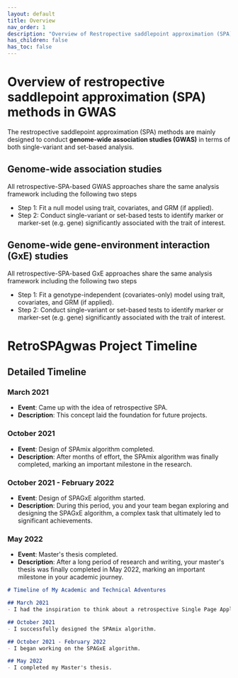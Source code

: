 ```yaml
---
layout: default
title: Overview
nav_order: 1
description: "Overview of Restropective saddlepoint approximation (SPA) methods in GWAS."
has_children: false
has_toc: false
---
```


# Overview of restropective saddlepoint approximation (SPA) methods in GWAS

The restropective saddlepoint approximation (SPA) methods are mainly designed to conduct **genome-wide association studies (GWAS)** in terms of both single-variant and set-based analysis. 

## Genome-wide association studies

All retrospective-SPA-based GWAS approaches share the same analysis framework including the following two steps

- Step 1: Fit a null model using trait, covariates, and GRM (if applied).
- Step 2: Conduct single-variant or set-based tests to identify marker or marker-set (e.g. gene) significantly associated with the trait of interest.


##  Genome-wide gene-environment interaction (GxE) studies

All retrospective-SPA-based GxE approaches share the same analysis framework including the following two steps

- Step 1: Fit a genotype-independent (covariates-only) model using trait, covariates, and GRM (if applied).
- Step 2: Conduct single-variant or set-based tests to identify marker or marker-set (e.g. gene) significantly associated with the trait of interest.



# RetroSPAgwas Project Timeline

## Detailed Timeline

### March 2021
- **Event**: Came up with the idea of retrospective SPA.
- **Description**: This concept laid the foundation for future projects.

### October 2021
- **Event**: Design of SPAmix algorithm completed.
- **Description**: After months of effort, the SPAmix algorithm was finally completed, marking an important milestone in the research.

### October 2021 - February 2022
- **Event**: Design of SPAGxE algorithm started.
- **Description**: During this period, you and your team began exploring and designing the SPAGxE algorithm, a complex task that ultimately led to significant achievements.

### May 2022
- **Event**: Master's thesis completed.
- **Description**: After a long period of research and writing, your master's thesis was finally completed in May 2022, marking an important milestone in your academic journey.






```markdown
# Timeline of My Academic and Technical Adventures

## March 2021
- I had the inspiration to think about a retrospective Single Page Application (SPA).

## October 2021
- I successfully designed the SPAmix algorithm.

## October 2021 - February 2022
- I began working on the SPAGxE algorithm.

## May 2022
- I completed my Master's thesis.
```








